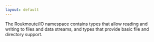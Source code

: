 ```yaml
---
layout: default
---
```


The Roukmoute/IO namespace contains types that allow reading and writing to 
files and data streams, and types that provide basic file and directory support.
